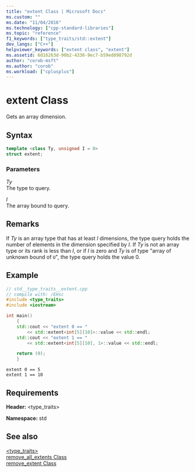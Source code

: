 ```yaml
---
title: "extent Class | Microsoft Docs"
ms.custom: ""
ms.date: "11/04/2016"
ms.technology: ["cpp-standard-libraries"]
ms.topic: "reference"
f1_keywords: ["type_traits/std::extent"]
dev_langs: ["C++"]
helpviewer_keywords: ["extent class", "extent"]
ms.assetid: 6d16263d-90b2-4330-9ec7-b59ed898792d
author: "corob-msft"
ms.author: "corob"
ms.workload: ["cplusplus"]
---
```

# extent Class

Gets an array dimension.

## Syntax

```cpp
template <class Ty, unsigned I = 0>
struct extent;
```

### Parameters

*Ty*<br/>
The type to query.

*I*<br/>
The array bound to query.

## Remarks

If *Ty* is an array type that has at least *I* dimensions, the type query holds the number of elements in the dimension specified by *I*. If *Ty* is not an array type or its rank is less than *I*, or if *I* is zero and *Ty* is of type "array of unknown bound of `U`", the type query holds the value 0.

## Example

```cpp
// std__type_traits__extent.cpp
// compile with: /EHsc
#include <type_traits>
#include <iostream>

int main()
    {
    std::cout << "extent 0 == "
        << std::extent<int[5][10]>::value << std::endl;
    std::cout << "extent 1 == "
        << std::extent<int[5][10], 1>::value << std::endl;

    return (0);
    }

```

```Output
extent 0 == 5
extent 1 == 10
```

## Requirements

**Header:** \<type_traits>

**Namespace:** std

## See also

[<type_traits>](../standard-library/type-traits.md)<br/>
[remove_all_extents Class](../standard-library/remove-all-extents-class.md)<br/>
[remove_extent Class](../standard-library/remove-extent-class.md)<br/>

